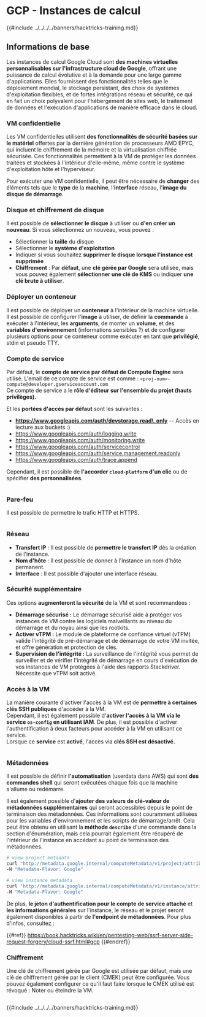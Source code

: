 # GCP - Instances de calcul

{{#include ../../../../banners/hacktricks-training.md}}

## Informations de base

Les instances de calcul Google Cloud sont **des machines virtuelles personnalisables sur l'infrastructure cloud de Google**, offrant une puissance de calcul évolutive et à la demande pour une large gamme d'applications. Elles fournissent des fonctionnalités telles que le déploiement mondial, le stockage persistant, des choix de systèmes d'exploitation flexibles, et de fortes intégrations réseau et sécurité, ce qui en fait un choix polyvalent pour l'hébergement de sites web, le traitement de données et l'exécution d'applications de manière efficace dans le cloud.

### VM confidentielle

Les VM confidentielles utilisent **des fonctionnalités de sécurité basées sur le matériel** offertes par la dernière génération de processeurs AMD EPYC, qui incluent le chiffrement de la mémoire et la virtualisation chiffrée sécurisée. Ces fonctionnalités permettent à la VM de protéger les données traitées et stockées à l'intérieur d'elle-même, même contre le système d'exploitation hôte et l'hyperviseur.

Pour exécuter une VM confidentielle, il peut être nécessaire de **changer** des éléments tels que le **type** de la **machine**, l'**interface** réseau, l'**image du disque de démarrage**.

### Disque et chiffrement de disque

Il est possible de **sélectionner le disque** à utiliser ou **d'en créer un nouveau**. Si vous sélectionnez un nouveau, vous pouvez :

- Sélectionner la **taille** du disque
- Sélectionner le **système d'exploitation**
- Indiquer si vous souhaitez **supprimer le disque lorsque l'instance est supprimée**
- **Chiffrement** : Par **défaut**, une **clé gérée par Google** sera utilisée, mais vous pouvez également **sélectionner une clé de KMS** ou indiquer **une clé brute à utiliser**.

### Déployer un conteneur

Il est possible de déployer un **conteneur** à l'intérieur de la machine virtuelle.\
Il est possible de configurer l'**image** à utiliser, de définir la **commande** à exécuter à l'intérieur, les **arguments**, de monter un **volume**, et des **variables d'environnement** (informations sensibles ?) et de configurer plusieurs options pour ce conteneur comme exécuter en tant que **privilégié**, stdin et pseudo TTY.

### Compte de service

Par défaut, le **compte de service par défaut de Compute Engine** sera utilisé. L'email de ce compte de service est comme : `<proj-num>-compute@developer.gserviceaccount.com`\
Ce compte de service a le **rôle d'éditeur sur l'ensemble du projet (hauts privilèges).**

Et les **portées d'accès par défaut** sont les suivantes :

- **https://www.googleapis.com/auth/devstorage.read\_only** -- Accès en lecture aux buckets :)
- https://www.googleapis.com/auth/logging.write
- https://www.googleapis.com/auth/monitoring.write
- https://www.googleapis.com/auth/servicecontrol
- https://www.googleapis.com/auth/service.management.readonly
- https://www.googleapis.com/auth/trace.append

Cependant, il est possible de **l'accorder `cloud-platform` d'un clic** ou de spécifier **des personnalisées**.

<figure><img src="../../../../images/image (327).png" alt=""><figcaption></figcaption></figure>

### Pare-feu

Il est possible de permettre le trafic HTTP et HTTPS.

<figure><img src="../../../../images/image (326).png" alt=""><figcaption></figcaption></figure>

### Réseau

- **Transfert IP** : Il est possible de **permettre le transfert IP** dès la création de l'instance.
- **Nom d'hôte** : Il est possible de donner à l'instance un nom d'hôte permanent.
- **Interface** : Il est possible d'ajouter une interface réseau.

### Sécurité supplémentaire

Ces options **augmenteront la sécurité** de la VM et sont recommandées :

- **Démarrage sécurisé :** Le démarrage sécurisé aide à protéger vos instances de VM contre les logiciels malveillants au niveau du démarrage et du noyau ainsi que les rootkits.
- **Activer vTPM :** Le module de plateforme de confiance virtuel (vTPM) valide l'intégrité de pré-démarrage et de démarrage de votre VM invitée, et offre génération et protection de clés.
- **Supervision de l'intégrité :** La surveillance de l'intégrité vous permet de surveiller et de vérifier l'intégrité de démarrage en cours d'exécution de vos instances de VM protégées à l'aide des rapports Stackdriver. Nécessite que vTPM soit activé.

### Accès à la VM

La manière courante d'activer l'accès à la VM est de **permettre à certaines clés SSH publiques** d'accéder à la VM.\
Cependant, il est également possible d'**activer l'accès à la VM via le service `os-config` en utilisant IAM**. De plus, il est possible d'activer l'authentification à deux facteurs pour accéder à la VM en utilisant ce service.\
Lorsque ce **service** est **activé**, l'accès via **clés SSH est désactivé.**

<figure><img src="../../../../images/image (328).png" alt=""><figcaption></figcaption></figure>

### Métadonnées

Il est possible de définir **l'automatisation** (userdata dans AWS) qui sont **des commandes shell** qui seront exécutées chaque fois que la machine s'allume ou redémarre.

Il est également possible d'**ajouter des valeurs de clé-valeur de métadonnées supplémentaires** qui seront accessibles depuis le point de terminaison des métadonnées. Ces informations sont couramment utilisées pour les variables d'environnement et les scripts de démarrage/arrêt. Cela peut être obtenu en utilisant la **méthode `describe`** d'une commande dans la section d'énumération, mais cela pourrait également être récupéré de l'intérieur de l'instance en accédant au point de terminaison des métadonnées.
```bash
# view project metadata
curl "http://metadata.google.internal/computeMetadata/v1/project/attributes/?recursive=true&alt=text" \
-H "Metadata-Flavor: Google"

# view instance metadata
curl "http://metadata.google.internal/computeMetadata/v1/instance/attributes/?recursive=true&alt=text" \
-H "Metadata-Flavor: Google"
```
De plus, **le jeton d'authentification pour le compte de service attaché** et **les informations générales** sur l'instance, le réseau et le projet seront également disponibles à partir de **l'endpoint de métadonnées**. Pour plus d'infos, consultez :

{{#ref}}
https://book.hacktricks.wiki/en/pentesting-web/ssrf-server-side-request-forgery/cloud-ssrf.html#gcp
{{#endref}}

### Chiffrement

Une clé de chiffrement gérée par Google est utilisée par défaut, mais une clé de chiffrement gérée par le client (CMEK) peut être configurée. Vous pouvez également configurer ce qu'il faut faire lorsque le CMEK utilisé est révoqué : Noter ou éteindre la VM.

<figure><img src="../../../../images/image (329).png" alt=""><figcaption></figcaption></figure>

{{#include ../../../../banners/hacktricks-training.md}}
